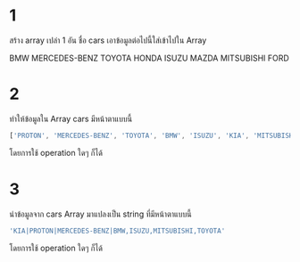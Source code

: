 # 1
สร้าง array เปล่า 1 อัน ชื่อ cars
เอาข้อมูลต่อไปนี้ใส่เข้าไปใน Array

BMW
MERCEDES-BENZ
TOYOTA
HONDA
ISUZU
MAZDA
MITSUBISHI
FORD

 
# 2
ทำให้ข้อมูลใน Array cars มีหน้าตาแบบนี้
```javascript
['PROTON', 'MERCEDES-BENZ', 'TOYOTA', 'BMW', 'ISUZU', 'KIA', 'MITSUBISHI']
```
โดยการใช้ operation ใดๆ ก็ได้

# 3
นำข้อมูลจาก cars Array มาแปลงเป็น string ที่มีหน้าตาแบบนี้ 
```javascript
'KIA|PROTON|MERCEDES-BENZ|BMW,ISUZU,MITSUBISHI,TOYOTA'
```

โดยการใช้ operation ใดๆ ก็ได้
